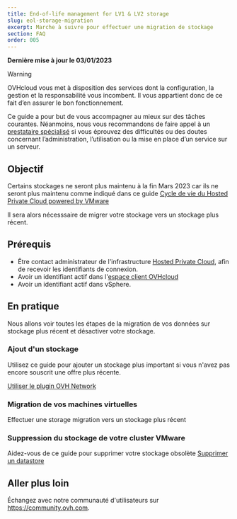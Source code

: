 ```yaml
---
title: End-of-life management for LV1 & LV2 storage
slug: eol-storage-migration
excerpt: Marche à suivre pour effectuer une migration de stockage
section: FAQ
order: 005
---
```


**Dernière mise à jour le 03/01/2023**

> [!warning]
> OVHcloud vous met à disposition des services dont la configuration, la gestion et la responsabilité vous incombent. Il vous appartient donc de ce fait d’en assurer le bon fonctionnement.
>
> Ce guide a pour but de vous accompagner au mieux sur des tâches courantes. Néanmoins, nous vous recommandons de faire appel à un [prestataire spécialisé](https://partner.ovhcloud.com/fr/) si vous éprouvez des difficultés ou des doutes concernant l’administration, l’utilisation ou la mise en place d’un service sur un serveur.
>

## Objectif

Certains stockages ne seront plus maintenu à la fin Mars 2023 car ils ne seront plus maintenu comme indiqué dans ce guide [Cycle de vie du Hosted Private Cloud powered by VMware](https://docs.ovh.com/fr/private-cloud/lifecycle-policy/#datastores-stockage)

Il sera alors nécesssaire de migrer votre stockage vers un stockage plus récent.

## Prérequis

- Être contact administrateur de l'infrastructure [Hosted Private Cloud](https://www.ovhcloud.com/fr/enterprise/products/hosted-private-cloud/), afin de recevoir les identifiants de connexion.
- Avoir un identifiant actif dans l'[espace client OVHcloud](https://www.ovh.com/auth/?action=gotomanager&from=https://www.ovh.com/fr/&ovhSubsidiary=fr)
- Avoir un identifiant actif dans vSphere.

## En pratique

Nous allons voir toutes les étapes de la migration de vos données sur stockage plus récent et désactiver votre stockage.

### Ajout d'un stockage

Utilisez ce guide pour ajouter un stockage plus important si vous n'avez pas encore souscrit une offre plus récente.

[Utiliser le plugin OVH Network](https://docs.ovh.com/fr/private-cloud/plugin-ovh-network/)


### Migration de vos machines virtuelles

Effectuer une storage migration vers un stockage plus récent

### Suppression du stockage de votre cluster VMware

Aidez-vous de ce guide pour supprimer votre stockage obsolète [Supprimer un datastore](https://docs.ovh.com/fr/private-cloud/suppression-data-store/)




## Aller plus loin

Échangez avec notre communauté d'utilisateurs sur <https://community.ovh.com>.
